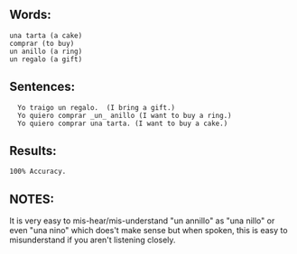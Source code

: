 ## Words:

    una tarta (a cake)
    comprar (to buy)
    un anillo (a ring)
    un regalo (a gift)

## Sentences:

      Yo traigo un regalo.  (I bring a gift.) 
      Yo quiero comprar _un_ anillo (I want to buy a ring.) 
      Yo quiero comprar una tarta. (I want to buy a cake.) 

    
## Results:

    100% Accuracy.

## NOTES:
It is very easy to mis-hear/mis-understand "un annillo" as "una nillo" or even "una nino" which does't make sense but when spoken, this is easy to misunderstand if you aren't listening closely.
